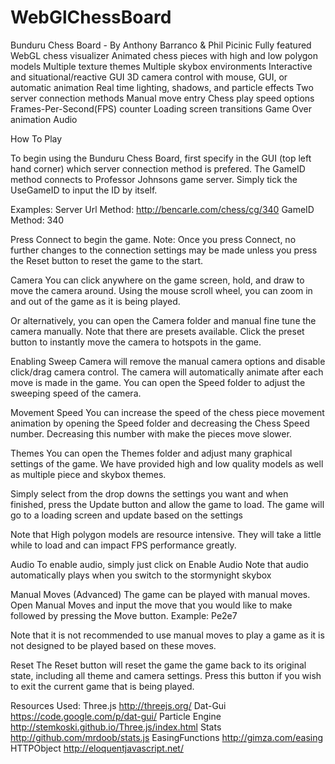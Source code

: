 WebGlChessBoard
===============
Bunduru Chess Board - By Anthony Barranco & Phil Picinic
Fully featured WebGL chess visualizer
Animated chess pieces with high and low polygon models
Multiple texture themes
Multiple skybox environments
Interactive and situational/reactive GUI
3D camera control with mouse, GUI, or automatic animation
Real time lighting, shadows, and particle effects
Two server connection methods
Manual move entry
Chess play speed options
Frames-Per-Second(FPS) counter
Loading screen transitions
Game Over animation
Audio

How To Play

To begin using the Bunduru Chess Board, first specify in the GUI (top left hand corner) which server connection method is prefered. The GameID method connects to Professor Johnsons game server. Simply tick the UseGameID to input the ID by itself.

Examples:
Server Url Method: http://bencarle.com/chess/cg/340
GameID Method: 340

Press Connect to begin the game.
Note: Once you press Connect, no further changes to the connection settings may be made unless you press the Reset button to reset the game to the start.

Camera
You can click anywhere on the game screen, hold, and draw to move the camera around. Using the mouse scroll wheel, you can zoom in and out of the game as it is being played.

Or alternatively, you can open the Camera folder and manual fine tune the camera manually. Note that there are presets available. Click the preset button to instantly move the camera to hotspots in the game.

Enabling Sweep Camera will remove the manual camera options and disable click/drag camera control. The camera will automatically animate after each move is made in the game.
You can open the Speed folder to adjust the sweeping speed of the camera.

Movement Speed
You can increase the speed of the chess piece movement animation by opening the Speed folder and decreasing the Chess Speed number. Decreasing this number with make the pieces move slower.

Themes
You can open the Themes folder and adjust many graphical settings of the game.
We have provided high and low quality models as well as multiple piece and skybox themes.

Simply select from the drop downs the settings you want and when finished, press the Update button and allow the game to load. The game will go to a loading screen and update based on the settings

Note that High polygon models are resource intensive. They will take a little while to load and can impact FPS performance greatly.

Audio
To enable audio, simply just click on Enable Audio
Note that audio automatically plays when you switch to the stormynight skybox

Manual Moves (Advanced)
The game can be played with manual moves. Open Manual Moves and input the move that you would like to make followed by pressing the Move button.
Example:
Pe2e7

Note that it is not recommended to use manual moves to play a game as it is not designed to be played based on these moves.

Reset
The Reset button will reset the game the game back to its original state, including all theme and camera settings. Press this button if you wish to exit the current game that is being played.


Resources Used:
Three.js http://threejs.org/
Dat-Gui https://code.google.com/p/dat-gui/
Particle Engine http://stemkoski.github.io/Three.js/index.html
Stats http://github.com/mrdoob/stats.js
EasingFunctions http://gimza.com/easing
HTTPObject http://eloquentjavascript.net/
